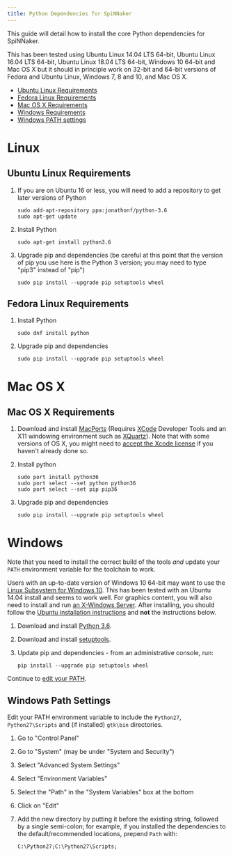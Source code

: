 ```yaml
---
title: Python Dependencies for SpiNNaker
---
```


This guide will detail how to install the core Python dependencies for SpiNNaker.

This has been tested using Ubuntu Linux 14.04 LTS 64-bit, Ubuntu Linux 16.04 LTS 64-bit, Ubuntu Linux 18.04 LTS 64-bit, Windows 10 64-bit and Mac OS X but it should in principle work on 32-bit and 64-bit versions of Fedora and Ubuntu Linux, Windows 7, 8 and 10, and Mac OS X.

* [Ubuntu Linux Requirements](#UbuntuPython)
* [Fedora Linux Requirements](#FedoraPython)
* [Mac OS X Requirements](#MacOSXPython)
* [Windows Requirements](#WindowsPython)
* [Windows PATH settings](#WindowsPath)

# Linux

## <a name="UbuntuPython"></a> Ubuntu Linux Requirements
1. If you are on Ubuntu 16 or less, you will need to add a repository to get later versions of Python

       sudo add-apt-repository ppa:jonathonf/python-3.6
       sudo apt-get update

1. Install Python

       sudo apt-get install python3.6

1. Upgrade pip and dependencies (be careful at this point that the version of pip you use here is the Python 3 version; you may need to type "pip3" instead of "pip")

       sudo pip install --upgrade pip setuptools wheel

## <a name="FedoraPython"></a> Fedora Linux Requirements

1. Install Python

       sudo dnf install python

1. Upgrade pip and dependencies

       sudo pip install --upgrade pip setuptools wheel

# Mac OS X

## <a name="MacOSXPython"></a> Mac OS X Requirements

1. Download and install <a href="https://www.macports.org/install.php" target="_blank">MacPorts</a> (Requires [XCode](https://developer.apple.com/technologies/tools/) Developer Tools and an X11 windowing environment such as [XQuartz](https://www.xquartz.org/)). Note that with some versions of OS X, you might need to [accept the Xcode license](https://apple.stackexchange.com/questions/175069/how-to-accept-xcode-license) if you haven't already done so.

1. Install python

       sudo port install python36
       sudo port select --set python python36
       sudo port select --set pip pip36

1. Upgrade pip and dependencies

       sudo pip install --upgrade pip setuptools wheel

# <a name="WindowsPython"></a>Windows

Note that you need to install the correct build of the tools _and_ update your `PATH` environment variable for the toolchain to work.

Users with an up-to-date version of Windows 10 64-bit may want to use the [Linux Subsystem for Windows 10](https://msdn.microsoft.com/en-gb/commandline/wsl/install_guide?f=255&MSPPError=-2147217396).  This has been tested with an Ubuntu 14.04 install and seems to work well.
For graphics content, you will also need to install and run [an X-Windows Server](https://sourceforge.net/projects/xming/).
After installing, you should follow the [Ubuntu installation instructions](#UbuntuPython) and __not__ the instructions below.

1. Download and install [Python 3.6](https://www.python.org/downloads/).

1. Download and install [setuptools](https://github.com/SpiNNakerManchester/github.SpiNNakerManchester.io/releases/download/v1.0-win64/setuptools-5.8.win-amd64-py2.7.exe).

1. Update pip and dependencies - from an administrative console, run:

       pip install --upgrade pip setuptools wheel

Continue to [edit your PATH](#WindowsPath).

## <a name="WindowsPath"></a> Windows Path Settings
Edit your PATH environment variable to include the `Python27`, `Python27\Scripts` and (if installed) `gtk\bin` directories.
  1. Go to "Control Panel"
  1. Go to "System" (may be under "System and Security")
  1. Select "Advanced System Settings"
  1. Select "Environment Variables"
  1. Select the "Path" in the "System Variables" box at the bottom
  1. Click on "Edit"
  1. Add the new directory by putting it before the existing string, followed by a single semi-colon; for example, if you installed the dependencies to the default/recommended locations, prepend `Path` with:

         C:\Python27;C:\Python27\Scripts;
